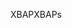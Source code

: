 <span data-ttu-id="d34a8-101">XBAP</span><span class="sxs-lookup"><span data-stu-id="d34a8-101">XBAPs</span></span>